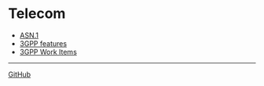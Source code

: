 
# Telecom

- [ASN.1](./ASN.1/README.md)
- [3GPP features](./3GPP%20features/README.md)
- [3GPP Work Items](./3GPP%20Work%20Items/README.md)

***

[GitHub](https://github.com/somidad/telecom)
